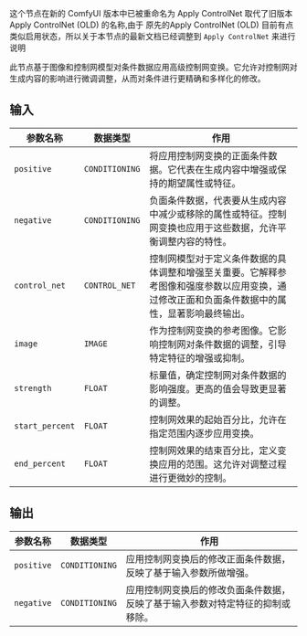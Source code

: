 这个节点在新的 ComfyUI 版本中已被重命名为 Apply ControlNet 取代了旧版本 Apply ControlNet (OLD) 的名称,由于  原先的Apply ControlNet (OLD) 目前有点类似启用状态，所以关于本节点的最新文档已经调整到 `Apply ControlNet` 来进行说明

此节点基于图像和控制网模型对条件数据应用高级控制网变换。它允许对控制网对生成内容的影响进行微调调整，从而对条件进行更精确和多样化的修改。

## 输入

| 参数名称 | 数据类型 | 作用 |
| --- | --- | --- |
| `positive` | `CONDITIONING` | 将应用控制网变换的正面条件数据。它代表在生成内容中增强或保持的期望属性或特征。 |
| `negative` | `CONDITIONING` | 负面条件数据，代表要从生成内容中减少或移除的属性或特征。控制网变换也应用于这些数据，允许平衡调整内容的特性。 |
| `control_net` | `CONTROL_NET` | 控制网模型对于定义条件数据的具体调整和增强至关重要。它解释参考图像和强度参数以应用变换，通过修改正面和负面条件数据中的属性，显著影响最终输出。 |
| `image` | `IMAGE` | 作为控制网变换的参考图像。它影响控制网对条件数据的调整，引导特定特征的增强或抑制。 |
| `strength` | `FLOAT` | 标量值，确定控制网对条件数据的影响强度。更高的值会导致更显著的调整。 |
| `start_percent` | `FLOAT` | 控制网效果的起始百分比，允许在指定范围内逐步应用变换。 |
| `end_percent` | `FLOAT` | 控制网效果的结束百分比，定义变换应用的范围。这允许对调整过程进行更微妙的控制。 |

## 输出

| 参数名称 | 数据类型 | 作用 |
| --- | --- | --- |
| `positive` | `CONDITIONING` | 应用控制网变换后的修改正面条件数据，反映了基于输入参数所做增强。 |
| `negative` | `CONDITIONING` | 应用控制网变换后的修改负面条件数据，反映了基于输入参数对特定特征的抑制或移除。 |
